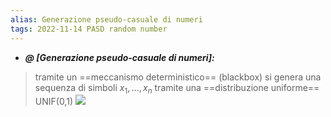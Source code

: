 ```yaml
---
alias: Generazione pseudo-casuale di numeri
tags: 2022-11-14 PASD random number
---
```


- ***@ [Generazione pseudo-casuale di numeri]:***
> tramite un ==meccanismo deterministico== (blackbox) si genera una sequenza di simboli $x_1,...,x_n$ tramite una ==distribuzione uniforme== UNIF(0,1)
> ![](Uni/PASD/img/gennum.jpeg)
<!--ID: 1670236970387-->
